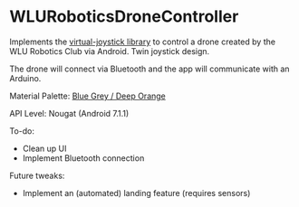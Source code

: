 # WLURoboticsDroneController

Implements the [virtual-joystick library](https://github.com/controlwear/virtual-joystick-android) to control a drone created by the WLU Robotics Club via Android. Twin joystick design.

The drone will connect via Bluetooth and the app will communicate with an Arduino.

Material Palette: [Blue Grey / Deep Orange](https://material.io/tools/color/#!/?view.left=1&view.right=0&primary.color=263238&secondary.color=DD2C00)

API Level: Nougat (Android 7.1.1)

To-do:

* Clean up UI
* Implement Bluetooth connection

Future tweaks:

* Implement an (automated) landing feature (requires sensors)
